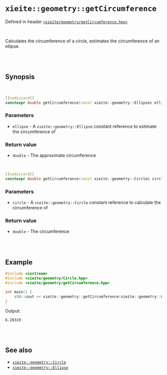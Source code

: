 # `xieite::geometry::getCircumference`
Defined in header [`<xieite/geometry/getCircumference.hpp>`](https://github.com/Eczbek/xieite/tree/main/include/xieite/geometry/getCircumference.hpp)

<br/>

Calculates the circumference of a circle, estimates the circumference of an ellipse.

<br/><br/>

## Synopsis

<br/>

```cpp
[[nodiscard]]
constexpr double getCircumference(const xieite::geometry::Ellipse& ellipse) noexcept;
```
### Parameters
- `ellipse` - A `xieite::geometry::Ellipse` constant reference to estimate the circumference of
### Return value
- `double` - The approximate circumference

<br/>

```cpp
[[nodiscard]]
constexpr double getCircumference(const xieite::geometry::Circle& circle) noexcept;
```
### Parameters
- `circle` - A `xieite::geometry::Circle` constant reference to calculate the circumference of
### Return value
- `double` - The circumference

<br/><br/>

## Example
```cpp
#include <iostream>
#include <xieite/geometry/Circle.hpp>
#include <xieite/geometry/getCircumference.hpp>

int main() {
	std::cout << xieite::geometry::getCircumference(xieite::geometry::Circle({ 0.0, 0.0 }, 1.0)) << '\n';
}
```
Output:
```
6.28319
```

<br/><br/>

## See also
- [`xieite::geometry::Circle`](https://github.com/Eczbek/xieite/tree/main/docs/geometry/Circle.md)
- [`xieite::geometry::Ellipse`](https://github.com/Eczbek/xieite/tree/main/docs/geometry/Ellipse.md)
